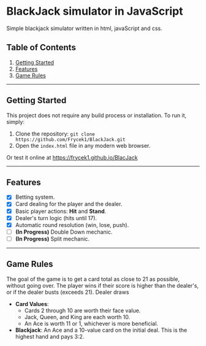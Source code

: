 # BlackJack simulator in JavaScript
Simple blackjack simulator written in html, javaScript and css.

## Table of Contents
1. [Getting Started](#getting-started)
2. [Features](#features)
3. [Game Rules](#game-rules)

---
## Getting Started
This project does not require any build process or installation. To run it, simply:
1.  Clone the repository: `git clone https://github.com/Frycek1/BlackJack.git`
2.  Open the `index.html` file in any modern web browser.

Or test it online at https://frycek1.github.io/BlacJack

---
## Features
- [x] Betting system.
- [x] Card dealing for the player and the dealer.
- [x] Basic player actions: **Hit** and **Stand**.
- [x] Dealer's turn logic (hits until 17).
- [x] Automatic round resolution (win, lose, push).
- [ ] **(In Progress)** Double Down mechanic.
- [ ] **(In Progress)** Split mechanic.

---
## Game Rules
The goal of the game is to get a card total as close to 21 as possible, without going over. The player wins if their score is higher than the dealer's, or if the dealer busts (exceeds 21). Dealer draws 

* **Card Values**:
    * Cards 2 through 10 are worth their face value.
    * Jack, Queen, and King are each worth 10.
    * An Ace is worth 11 or 1, whichever is more beneficial.
* **Blackjack**: An Ace and a 10-value card on the initial deal. This is the highest hand and pays 3:2.
